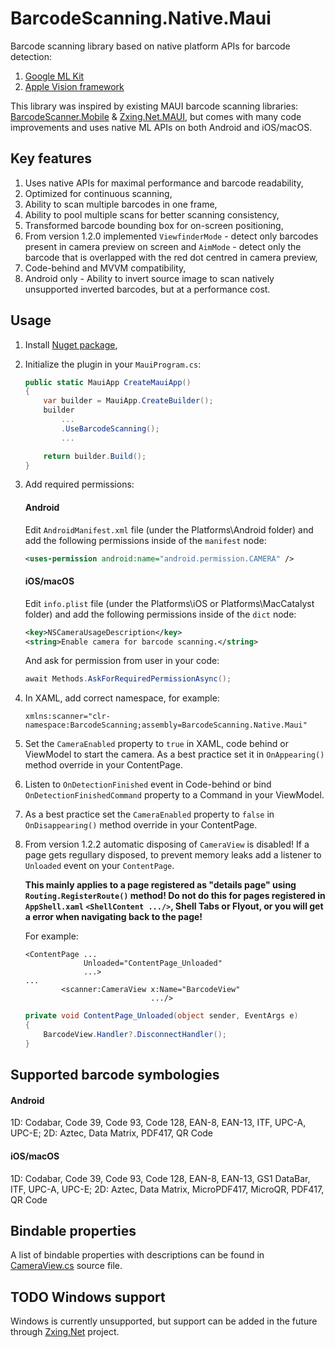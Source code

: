 # BarcodeScanning.Native.Maui
Barcode scanning library based on native platform APIs for barcode detection: 
1. [Google ML Kit](https://developers.google.com/ml-kit)
2. [Apple Vision framework](https://developer.apple.com/documentation/vision)

This library was inspired by existing MAUI barcode scanning libraries: [BarcodeScanner.Mobile](https://github.com/JimmyPun610/BarcodeScanner.Mobile) & [Zxing.Net.MAUI](https://github.com/Redth/ZXing.Net.Maui), but comes with many code improvements and uses native ML APIs on both Android and iOS/macOS.

## Key features
1. Uses native APIs for maximal performance and barcode readability,
2. Optimized for continuous scanning,
3. Ability to scan multiple barcodes in one frame,
4. Ability to pool multiple scans for better scanning consistency,
5. Transformed barcode bounding box for on-screen positioning,
6. From version 1.2.0 implemented `ViewfinderMode` - detect only barcodes present in camera preview on screen and `AimMode` - detect only the barcode that is overlapped with the red dot centred in camera preview,
7. Code-behind and MVVM compatibility,
8. Android only - Ability to invert source image to scan natively unsupported inverted barcodes, but at a performance cost.

## Usage
1. Install [Nuget package](https://www.nuget.org/packages/BarcodeScanning.Native.Maui),
2. Initialize the plugin in your `MauiProgram.cs`:
    ```csharp
    public static MauiApp CreateMauiApp()
    {
        var builder = MauiApp.CreateBuilder();
        builder
            ...
            .UseBarcodeScanning();
            ...

        return builder.Build();
    }
    ```
3. Add required permissions:
    #### Android
    Edit `AndroidManifest.xml` file (under the Platforms\Android folder) and add the following permissions inside of the `manifest` node:
    ```xml
    <uses-permission android:name="android.permission.CAMERA" />
    ```
    #### iOS/macOS
    Edit `info.plist` file (under the Platforms\iOS or Platforms\MacCatalyst folder) and add the following permissions inside of the `dict` node:
    ```xml
    <key>NSCameraUsageDescription</key>
    <string>Enable camera for barcode scanning.</string>
    ```
    And ask for permission from user in your code:
    ```csharp
    await Methods.AskForRequiredPermissionAsync();
    ```
4. In XAML, add correct namespace, for example:
    ```xaml
    xmlns:scanner="clr-namespace:BarcodeScanning;assembly=BarcodeScanning.Native.Maui"
    ```
5. Set the `CameraEnabled` property to `true` in XAML, code behind or ViewModel to start the camera. As a best practice set it in `OnAppearing()` method override in your ContentPage.
6. Listen to `OnDetectionFinished` event in Code-behind or bind `OnDetectionFinishedCommand` property to a Command in your ViewModel.
7. As a best practice set the `CameraEnabled` property to `false` in `OnDisappearing()` method override in your ContentPage.
8. From version 1.2.2 automatic disposing of `CameraView` is disabled! If a page gets regullary disposed, to prevent memory leaks add a listener to `Unloaded` event on your `ContentPage`. 

    **This mainly applies to a page registered as "details page" using `Routing.RegisterRoute()` method! Do not do this for pages registered in `AppShell.xaml` `<ShellContent .../>`, Shell Tabs or Flyout, or you will get a error when navigating back to the page!**
    
    For example:
    ```xaml
    <ContentPage ...
                 Unloaded="ContentPage_Unloaded"
                 ...>
    ...
            <scanner:CameraView x:Name="BarcodeView"
                                .../>
    ```
    ```csharp
    private void ContentPage_Unloaded(object sender, EventArgs e)
    {
        BarcodeView.Handler?.DisconnectHandler();
    }
    ```

## Supported barcode symbologies
#### Android
1D: Codabar, Code 39, Code 93, Code 128, EAN-8, EAN-13, ITF, UPC-A, UPC-E; 2D: Aztec, Data Matrix, PDF417, QR Code
#### iOS/macOS
1D: Codabar, Code 39, Code 93, Code 128, EAN-8, EAN-13, GS1 DataBar, ITF, UPC-A, UPC-E; 2D: Aztec, Data Matrix, MicroPDF417, MicroQR, PDF417, QR Code

## Bindable properties
A list of bindable properties with descriptions can be found in [CameraView.cs](https://github.com/afriscic/BarcodeScanning.Native.Maui/blob/master/BarcodeScanning.Native.Maui/CameraView.cs) source file.

## TODO Windows support
Windows is currently unsupported, but support can be added in the future through [Zxing.Net](https://github.com/micjahn/ZXing.Net) project.